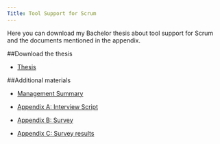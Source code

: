 ```yaml
---
Title: Tool Support for Scrum  
---
```


Here you can download my Bachelor thesis about tool support for Scrum and the documents mentioned in the appendix. 

##Download the thesis

-  [Thesis](http://scg.unibe.ch/wiki/students/mkurpicz/ToolsupportforScrum/thesiswithabstract)

##Additional materials


-  [Management Summary](http://scg.unibe.ch/wiki/students/mkurpicz/ToolsupportforScrum/managementsummary)


-  [Appendix A: Interview Script](http://scg.unibe.ch/wiki/students/mkurpicz/ToolsupportforScrum/interview)


-  [Appendix B: Survey](http://scg.unibe.ch/wiki/students/mkurpicz/ToolsupportforScrum/surveyquestions)


-  [Appendix C: Survey results](http://scg.unibe.ch/wiki/students/mkurpicz/ToolsupportforScrum/surveyresults)
